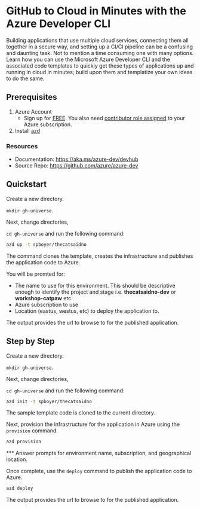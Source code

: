 # GitHub to Cloud in Minutes with the Azure Developer CLI

Building applications that use multiple cloud services, connecting them all together in a secure way, and setting up a CI/CI pipeline can be a confusing and daunting task. Not to mention a time consuming one with many options. Learn how you can use the Microsoft Azure Developer CLI and the associated code templates to quickly get these types of applications up and running in cloud in minutes; build upon them and templatize your own ideas to do the same.

## Prerequisites

1. Azure Account
    - Sign up for [FREE](https://azure.microsoft.com/free/?WT.mc_id=A261C142F). You also need [contributor role assigned](https://learn.microsoft.com/en-us/azure/role-based-access-control/role-assignments-portal) to your Azure subscription.
2. Install [azd](https://aka.ms/azd-install)

### Resources

- Documentation: <https://aka.ms/azure-dev/devhub>
- Source Repo: <https://github.com/azure/azure-dev>

## Quickstart

Create a new directory.

`mkdir gh-universe`.

Next, change directories,

`cd gh-universe` and run the following command:

 ```bash
 azd up -t spboyer/thecatsaidno
 ```

 The command clones the template, creates the infrastructure and publishes the application code to Azure.

 You will be promted for:

- The name to use for this environment. This should be descriptive enough to identify the project and stage i.e. **thecatsaidno-dev** or **workshop-catpaw** etc.
- Azure subscription to use
- Location (eastus, westus, etc) to deploy the application to.

The output provides the url to browse to for the published application.

## Step by Step

Create a new directory.

`mkdir gh-universe`.

Next, change directories,

`cd gh-universe` and run the following command:

 ```bash
 azd init -t spboyer/thecatsaidno
 ```

 The sample template code is cloned to the current directory.

 Next, provision the infrastructure for the application in Azure using the `provision` command.

 ```bash
 azd provision
 ```

 *** Answer prompts for environment name, subscription, and geographical location.

 Once complete, use the `deploy` command to publish the application code to Azure.

 ```bash
azd deploy
 ```

 The output provides the url to browse to for the published application.
